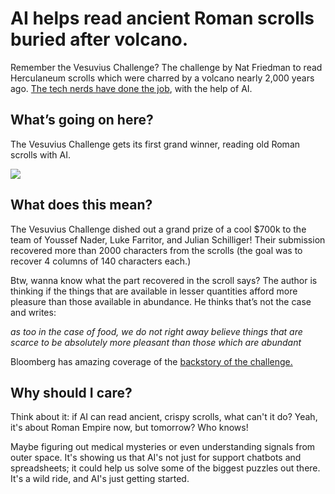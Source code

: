 # AI helps read ancient Roman scrolls buried after volcano.

Remember the Vesuvius Challenge? The challenge by Nat Friedman to read Herculaneum scrolls which were charred by a volcano nearly 2,000 years ago. [The tech nerds have done the job](https://scrollprize.org/grandprize?utm_source=bensbites\&utm_medium=referral\&utm_campaign=ai-helps-read-ancient-roman-scrolls-buried-after-volcano), with the help of AI.

## What’s going on here?

The Vesuvius Challenge gets its first grand winner, reading old Roman scrolls with AI.

![](https://media.beehiiv.com/cdn-cgi/image/fit=scale-down,format=auto,onerror=redirect,quality=80/uploads/asset/file/0e208c2e-68c2-4740-b49a-f79a00f2b438/image.png?t=1707214370)

## What does this mean?

The Vesuvius Challenge dished out a grand prize of a cool $700k to the team of Youssef Nader, Luke Farritor, and Julian Schilliger! Their submission recovered more than 2000 characters from the scrolls (the goal was to recover 4 columns of 140 characters each.)

Btw, wanna know what the part recovered in the scroll says? The author is thinking if the things that are available in lesser quantities afford more pleasure than those available in abundance. He thinks that’s not the case and writes:

*as too in the case of food, we do not right away believe things that are scarce to be absolutely more pleasant than those which are abundant*

Bloomberg has amazing coverage of the [backstory of the challenge.](https://www.bloomberg.com/features/2024-ai-unlock-ancient-world-secrets/?utm_source=bensbites\&utm_medium=referral\&utm_campaign=ai-helps-read-ancient-roman-scrolls-buried-after-volcano)

## Why should I care?

Think about it: if AI can read ancient, crispy scrolls, what can't it do? Yeah, it's about Roman Empire now, but tomorrow? Who knows!

Maybe figuring out medical mysteries or even understanding signals from outer space. It's showing us that AI's not just for support chatbots and spreadsheets; it could help us solve some of the biggest puzzles out there. It's a wild ride, and AI's just getting started.
